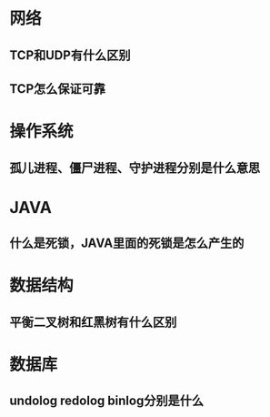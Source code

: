 # 网络
## TCP和UDP有什么区别

## TCP怎么保证可靠

# 操作系统
## 孤儿进程、僵尸进程、守护进程分别是什么意思

# JAVA
## 什么是死锁，JAVA里面的死锁是怎么产生的

# 数据结构
## 平衡二叉树和红黑树有什么区别

# 数据库
## undolog redolog binlog分别是什么
